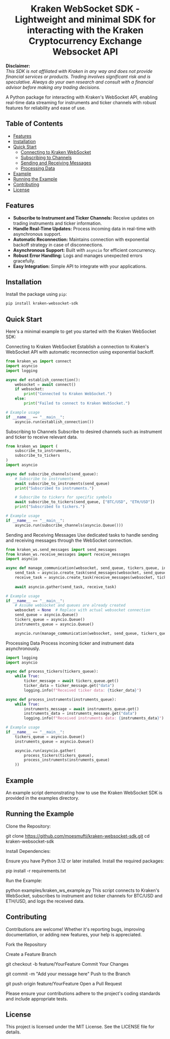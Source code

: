 <h1 align="center">Kraken WebSocket SDK - Lightweight and minimal SDK for interacting with the Kraken Cryptocurrency Exchange Websocket API</h1>

**Disclaimer:**  
*This SDK is not affiliated with Kraken in any way and does not provide financial services or products. Trading involves significant risk and is speculative. Always do your own research and consult with a financial advisor before making any trading decisions.*

A Python package for interacting with Kraken's WebSocket API, enabling real-time data streaming for instruments and ticker channels with robust features for reliability and ease of use.

## Table of Contents

- [Features](#features)
- [Installation](#installation)
- [Quick Start](#quick-start)
  - [Connecting to Kraken WebSocket](#connecting-to-kraken-websocket)
  - [Subscribing to Channels](#subscribing-to-channels)
  - [Sending and Receiving Messages](#sending-and-receiving-messages)
  - [Processing Data](#processing-data)
- [Example](#example)
- [Running the Example](#running-the-example)
- [Contributing](#contributing)
- [License](#license)

## Features

- **Subscribe to Instrument and Ticker Channels:** Receive updates on trading instruments and ticker information.
- **Handle Real-Time Updates:** Process incoming data in real-time with asynchronous support.
- **Automatic Reconnection:** Maintains connection with exponential backoff strategy in case of disconnections.
- **Asynchronous Support:** Built with `asyncio` for efficient concurrency.
- **Robust Error Handling:** Logs and manages unexpected errors gracefully.
- **Easy Integration:** Simple API to integrate with your applications.

## Installation

Install the package using `pip`:

```bash
pip install kraken-websocket-sdk
```

## Quick Start
Here's a minimal example to get you started with the Kraken WebSocket SDK:

Connecting to Kraken WebSocket
Establish a connection to Kraken's WebSocket API with automatic reconnection using exponential backoff.

```python
from kraken_ws import connect
import asyncio
import logging

async def establish_connection():
    websocket = await connect()
    if websocket:
        print("Connected to Kraken WebSocket.")
    else:
        print("Failed to connect to Kraken WebSocket.")

# Example usage
if __name__ == "__main__":
    asyncio.run(establish_connection())
```

Subscribing to Channels
Subscribe to desired channels such as instrument and ticker to receive relevant data.

```python
from kraken_ws import (
    subscribe_to_instruments,
    subscribe_to_tickers
)
import asyncio

async def subscribe_channels(send_queue):
    # Subscribe to instruments
    await subscribe_to_instruments(send_queue)
    print("Subscribed to instruments.")

    # Subscribe to tickers for specific symbols
    await subscribe_to_tickers(send_queue, ["BTC/USD", "ETH/USD"])
    print("Subscribed to tickers.")

# Example usage
if __name__ == "__main__":
    asyncio.run(subscribe_channels(asyncio.Queue()))
```

Sending and Receiving Messages
Use dedicated tasks to handle sending and receiving messages through the WebSocket connection.

```python
from kraken_ws.send_messages import send_messages
from kraken_ws.receive_messages import receive_messages
import asyncio

async def manage_communication(websocket, send_queue, tickers_queue, instruments_queue):
    send_task = asyncio.create_task(send_messages(websocket, send_queue))
    receive_task = asyncio.create_task(receive_messages(websocket, tickers_queue, instruments_queue))
    
    await asyncio.gather(send_task, receive_task)

# Example usage
if __name__ == "__main__":
    # Assume websocket and queues are already created
    websocket = None  # Replace with actual websocket connection
    send_queue = asyncio.Queue()
    tickers_queue = asyncio.Queue()
    instruments_queue = asyncio.Queue()

    asyncio.run(manage_communication(websocket, send_queue, tickers_queue, instruments_queue))
```

Processing Data
Process incoming ticker and instrument data asynchronously.

```python
import logging
import asyncio

async def process_tickers(tickers_queue):
    while True:
        ticker_message = await tickers_queue.get()
        ticker_data = ticker_message.get("data")
        logging.info(f"Received ticker data: {ticker_data}")

async def process_instruments(instruments_queue):
    while True:
        instruments_message = await instruments_queue.get()
        instruments_data = instruments_message.get("data")
        logging.info(f"Received instruments data: {instruments_data}")

# Example usage
if __name__ == "__main__":
    tickers_queue = asyncio.Queue()
    instruments_queue = asyncio.Queue()

    asyncio.run(asyncio.gather(
        process_tickers(tickers_queue),
        process_instruments(instruments_queue)
    ))
```

## Example
An example script demonstrating how to use the Kraken WebSocket SDK is provided in the examples directory.

## Running the Example
Clone the Repository:

git clone https://github.com/moesmufti/kraken-websocket-sdk.git
cd kraken-websocket-sdk

Install Dependencies:

Ensure you have Python 3.12 or later installed. Install the required packages:

pip install -r requirements.txt

Run the Example:

python examples/kraken_ws_example.py
This script connects to Kraken's WebSocket, subscribes to instrument and ticker channels for BTC/USD and ETH/USD, and logs the received data.

## Contributing
Contributions are welcome! Whether it's reporting bugs, improving documentation, or adding new features, your help is appreciated.

Fork the Repository

Create a Feature Branch

git checkout -b feature/YourFeature
Commit Your Changes

git commit -m "Add your message here"
Push to the Branch

git push origin feature/YourFeature
Open a Pull Request

Please ensure your contributions adhere to the project's coding standards and include appropriate tests.

## License
This project is licensed under the MIT License. See the LICENSE file for details.